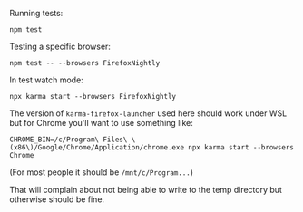 Running tests:

```
npm test
```

Testing a specific browser:

```
npm test -- --browsers FirefoxNightly
```

In test watch mode:

```
npx karma start --browsers FirefoxNightly
```

The version of `karma-firefox-launcher` used here should work under WSL but for
Chrome you'll want to use something like:

```
CHROME_BIN=/c/Program\ Files\ \(x86\)/Google/Chrome/Application/chrome.exe npx karma start --browsers Chrome
```

(For most people it should be `/mnt/c/Program...`)

That will complain about not being able to write to the temp directory but
otherwise should be fine.
